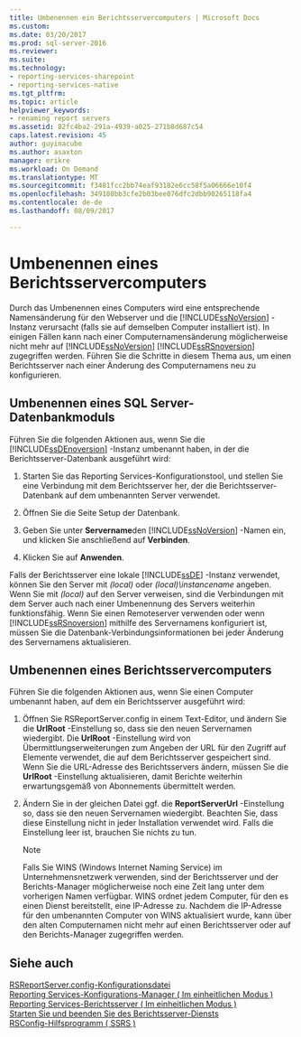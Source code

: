 ```yaml
---
title: Umbenennen ein Berichtsservercomputers | Microsoft Docs
ms.custom: 
ms.date: 03/20/2017
ms.prod: sql-server-2016
ms.reviewer: 
ms.suite: 
ms.technology:
- reporting-services-sharepoint
- reporting-services-native
ms.tgt_pltfrm: 
ms.topic: article
helpviewer_keywords:
- renaming report servers
ms.assetid: 82fc4ba2-291a-4939-a025-271b8d687c54
caps.latest.revision: 45
author: guyinacube
ms.author: asaxton
manager: erikre
ms.workload: On Demand
ms.translationtype: MT
ms.sourcegitcommit: f3481fcc2bb74eaf93182e6cc58f5a06666e10f4
ms.openlocfilehash: 349180bb3cfe2b03bee076dfc2dbb90265118fa4
ms.contentlocale: de-de
ms.lasthandoff: 08/09/2017

---
```

# <a name="rename-a-report-server-computer"></a>Umbenennen eines Berichtsservercomputers
  Durch das Umbenennen eines Computers wird eine entsprechende Namensänderung für den Webserver und die [!INCLUDE[ssNoVersion](../../includes/ssnoversion-md.md)] -Instanz verursacht (falls sie auf demselben Computer installiert ist). In einigen Fällen kann nach einer Computernamensänderung möglicherweise nicht mehr auf [!INCLUDE[ssNoVersion](../../includes/ssnoversion-md.md)] [!INCLUDE[ssRSnoversion](../../includes/ssrsnoversion-md.md)] zugegriffen werden. Führen Sie die Schritte in diesem Thema aus, um einen Berichtsserver nach einer Änderung des Computernamens neu zu konfigurieren.  
  
## <a name="renaming-a-sql-server-database-engine"></a>Umbenennen eines SQL Server-Datenbankmoduls  
 Führen Sie die folgenden Aktionen aus, wenn Sie die  [!INCLUDE[ssDEnoversion](../../includes/ssdenoversion-md.md)] -Instanz umbenannt haben, in der die Berichtsserver-Datenbank ausgeführt wird:  
  
1.  Starten Sie das Reporting Services-Konfigurationstool, und stellen Sie eine Verbindung mit dem Berichtsserver her, der die Berichtsserver-Datenbank auf dem umbenannten Server verwendet.  
  
2.  Öffnen Sie die Seite Setup der Datenbank.  
  
3.  Geben Sie unter **Servername**den [!INCLUDE[ssNoVersion](../../includes/ssnoversion-md.md)] -Namen ein, und klicken Sie anschließend auf **Verbinden**.  
  
4.  Klicken Sie auf **Anwenden**.  
  
 Falls der Berichtsserver eine lokale [!INCLUDE[ssDE](../../includes/ssde-md.md)] -Instanz verwendet, können Sie den Server mit *(local)* oder *(local)\instancename* angeben. Wenn Sie mit *(local)* auf den Server verweisen, sind die Verbindungen mit dem Server auch nach einer Umbenennung des Servers weiterhin funktionsfähig. Wenn Sie einen Remoteserver verwenden oder wenn [!INCLUDE[ssRSnoversion](../../includes/ssrsnoversion-md.md)] mithilfe des Servernamens konfiguriert ist, müssen Sie die Datenbank-Verbindungsinformationen bei jeder Änderung des Servernamens aktualisieren.  
  
## <a name="renaming-a-report-server-computer"></a>Umbenennen eines Berichtsservercomputers  
 Führen Sie die folgenden Aktionen aus, wenn Sie einen Computer umbenannt haben, auf dem ein Berichtsserver ausgeführt wird:  
  
1.  Öffnen Sie RSReportServer.config in einem Text-Editor, und ändern Sie die **UrlRoot** -Einstellung so, dass sie den neuen Servernamen wiedergibt. Die **UrlRoot** -Einstellung wird von Übermittlungserweiterungen zum Angeben der URL für den Zugriff auf Elemente verwendet, die auf dem Berichtsserver gespeichert sind. Wenn Sie die URL-Adresse des Berichtsservers ändern, müssen Sie die **UrlRoot** -Einstellung aktualisieren, damit Berichte weiterhin erwartungsgemäß von Abonnements übermittelt werden.  
  
2.  Ändern Sie in der gleichen Datei ggf. die **ReportServerUrl** -Einstellung so, dass sie den neuen Servernamen wiedergibt. Beachten Sie, dass diese Einstellung nicht in jeder Installation verwendet wird. Falls die Einstellung leer ist, brauchen Sie nichts zu tun.  
  
    > [!NOTE]  
    >  Falls Sie WINS (Windows Internet Naming Service) im Unternehmensnetzwerk verwenden, sind der Berichtsserver und der Berichts-Manager möglicherweise noch eine Zeit lang unter dem vorherigen Namen verfügbar. WINS ordnet jedem Computer, für den es einen Dienst bereitstellt, eine IP-Adresse zu. Nachdem die IP-Adresse für den umbenannten Computer von WINS aktualisiert wurde, kann über den alten Computernamen nicht mehr auf einen Berichtsserver oder auf den Berichts-Manager zugegriffen werden.  
  
## <a name="see-also"></a>Siehe auch  
 [RSReportServer.config-Konfigurationsdatei](../../reporting-services/report-server/rsreportserver-config-configuration-file.md)   
 [Reporting Services-Konfigurations-Manager &#40; Im einheitlichen Modus &#41;](../../reporting-services/install-windows/reporting-services-configuration-manager-native-mode.md)   
 [Reporting Services-Berichtsserver &#40; Im einheitlichen Modus &#41;](../../reporting-services/report-server/reporting-services-report-server-native-mode.md)   
 [Starten Sie und beenden Sie des Berichtsserver-Diensts](../../reporting-services/report-server/start-and-stop-the-report-server-service.md)   
 [RSConfig-Hilfsprogramm &#40; SSRS &#41;](../../reporting-services/tools/rsconfig-utility-ssrs.md)  
  
  


